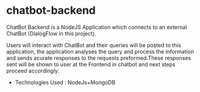 # chatbot-backend

ChatBot Backend is a NodeJS Application which connects to an external ChatBot (DialogFlow in this project).

Users will interact with ChatBot and their queries will be posted to this application, the application analyses the query and process the information and sends acurate responses to the requests preformed.These responses sent will be shown to user at the Frontend in chatbot and next steps proceed accordingly.


- Technologies Used : NodeJs+MongoDB